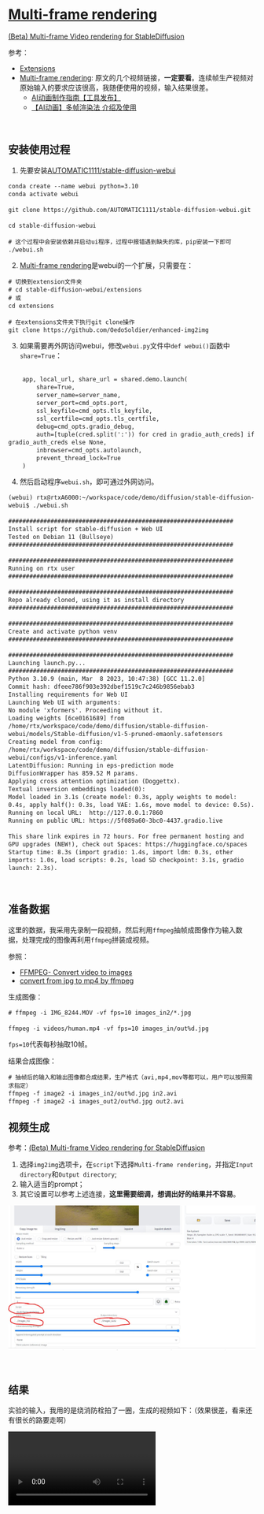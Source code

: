 # [Multi-frame rendering](https://github.com/OedoSoldier/enhanced-img2img)

[(Beta) Multi-frame Video rendering for StableDiffusion](https://xanthius.itch.io/multi-frame-rendering-for-stablediffusion)

参考：
* [Extensions](https://github.com/AUTOMATIC1111/stable-diffusion-webui/wiki/Extensions)
* [Multi-frame rendering](https://github.com/OedoSoldier/enhanced-img2img): 原文的几个视频链接，**一定要看**。连续帧生产视频对原始输入的要求应该很高，我随便使用的视频，输入结果很差。
  * [AI动画制作指南【工具发布】](https://www.bilibili.com/video/BV1pv4y1o7An/?vd_source=2ef7e92f2d522c31939f486aea77a19e)
  * [【AI动画】多帧渲染法 介绍及使用](https://www.bilibili.com/video/BV1R54y1M7u5/?vd_source=2ef7e92f2d522c31939f486aea77a19e)


<br>

## 安装使用过程

1. 先要安装[AUTOMATIC1111/stable-diffusion-webui](https://github.com/AUTOMATIC1111/stable-diffusion-webui)
```
conda create --name webui python=3.10
conda activate webui

git clone https://github.com/AUTOMATIC1111/stable-diffusion-webui.git

cd stable-diffusion-webui

# 这个过程中会安装依赖并启动ui程序，过程中报错遇到缺失的库，pip安装一下即可
./webui.sh

```

2. [Multi-frame rendering](https://github.com/OedoSoldier/enhanced-img2img)是webui的一个扩展，只需要在：

```
# 切换到extension文件夹
# cd stable-diffusion-webui/extensions
# 或
cd extensions

# 在extensions文件夹下执行git clone操作
git clone https://github.com/OedoSoldier/enhanced-img2img
```

3. 如果需要再外网访问webui，修改`webui.py`文件中`def webui()`函数中`share=True`：
```

    app, local_url, share_url = shared.demo.launch(
        share=True,
        server_name=server_name,
        server_port=cmd_opts.port,
        ssl_keyfile=cmd_opts.tls_keyfile,
        ssl_certfile=cmd_opts.tls_certfile,
        debug=cmd_opts.gradio_debug,
        auth=[tuple(cred.split(':')) for cred in gradio_auth_creds] if gradio_auth_creds else None,
        inbrowser=cmd_opts.autolaunch,
        prevent_thread_lock=True
    )

```

4. 然后启动程序`webui.sh`，即可通过外网访问。

```
(webui) rtx@rtxA6000:~/workspace/code/demo/diffusion/stable-diffusion-webui$ ./webui.sh

################################################################
Install script for stable-diffusion + Web UI
Tested on Debian 11 (Bullseye)
################################################################

################################################################
Running on rtx user
################################################################

################################################################
Repo already cloned, using it as install directory
################################################################

################################################################
Create and activate python venv
################################################################

################################################################
Launching launch.py...
################################################################
Python 3.10.9 (main, Mar  8 2023, 10:47:38) [GCC 11.2.0]
Commit hash: dfeee786f903e392dbef1519c7c246b9856ebab3
Installing requirements for Web UI
Launching Web UI with arguments:
No module 'xformers'. Proceeding without it.
Loading weights [6ce0161689] from /home/rtx/workspace/code/demo/diffusion/stable-diffusion-webui/models/Stable-diffusion/v1-5-pruned-emaonly.safetensors
Creating model from config: /home/rtx/workspace/code/demo/diffusion/stable-diffusion-webui/configs/v1-inference.yaml
LatentDiffusion: Running in eps-prediction mode
DiffusionWrapper has 859.52 M params.
Applying cross attention optimization (Doggettx).
Textual inversion embeddings loaded(0):
Model loaded in 3.1s (create model: 0.3s, apply weights to model: 0.4s, apply half(): 0.3s, load VAE: 1.6s, move model to device: 0.5s).
Running on local URL:  http://127.0.0.1:7860
Running on public URL: https://5f089a60-3bc0-4437.gradio.live

This share link expires in 72 hours. For free permanent hosting and GPU upgrades (NEW!), check out Spaces: https://huggingface.co/spaces
Startup time: 8.3s (import gradio: 1.4s, import ldm: 0.3s, other imports: 1.0s, load scripts: 0.2s, load SD checkpoint: 3.1s, gradio launch: 2.3s).

```

<br>

## 准备数据

这里的数据，我采用先录制一段视频，然后利用`ffmpeg`抽帧成图像作为输入数据，处理完成的图像再利用`ffmpeg`拼装成视频。

参照：
* [FFMPEG- Convert video to images](https://stackoverflow.com/questions/40088222/ffmpeg-convert-video-to-images)
* [convert from jpg to mp4 by ffmpeg](https://stackoverflow.com/questions/22965569/convert-from-jpg-to-mp4-by-ffmpeg)


生成图像： 
```
# ffmpeg -i IMG_8244.MOV -vf fps=10 images_in2/*.jpg

ffmpeg -i videos/human.mp4 -vf fps=10 images_in/out%d.jpg
```

`fps=10`代表每秒抽取10帧。

结果合成图像：
```
# 抽帧后的输入和输出图像都合成结果，生产格式（avi,mp4,mov等都可以，用户可以按照需求指定）
ffmpeg -f image2 -i images_in2/out%d.jpg in2.avi
ffmpeg -f image2 -i images_out2/out%d.jpg out2.avi

```

## 视频生成

参考：[(Beta) Multi-frame Video rendering for StableDiffusion](https://xanthius.itch.io/multi-frame-rendering-for-stablediffusion)

1. 选择`img2img`选项卡，在`script`下选择`Multi-frame rendering`，并指定`Input directory`和`Output directory`;
2. 输入适当的prompt；
3. 其它设置可以参考上述连接，**这里需要细调，想调出好的结果并不容易**。

![](./images/multi-frame/gen.JPG)

<br>

## 结果

实验的输入，我用的是绕消防栓拍了一圈，生成的视频如下：（效果很差，看来还有很长的路要走啊）

<video src="./images/multi-frame/out2.mp4" controls="controls" style="max-width: 730px;"></video>








